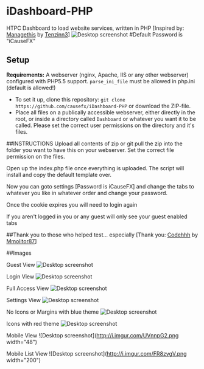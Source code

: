 # iDashboard-PHP
HTPC Dashboard to load website services, written in PHP [Inspired by: [Managethis](https://github.com/Tenzinn3/Managethis) by [Tenzinn3](https://github.com/Tenzinn3)]
![Desktop screenshot](https://fat.gfycat.com/PitifulGreenArieltoucan.gif)
#Default Password is "iCauseFX"

## Setup
**Requirements:** A webserver (nginx, Apache, IIS or any other webserver) configured with PHP5.5 support.
`` parse_ini_file `` must be allowed in php.ini (default is allowed!)
- To set it up, clone this repository:
`` git clone https://github.com/causefx/iDashboard-PHP `` or download the ZIP-file.
- Place all files on a publically accessible webserver, either directly in the root, or inside a directory called ``Dashboard`` or whatever you want it to be called.  Please set the correct user permissions on the directory and it's files.

##INSTRUCTIONS
Upload all contents of zip or git pull the zip into the folder you want to have this on your webserver.  Set the correct file permission on the files.

Open up the index.php file once everything is uploaded.  The script will install and copy the default template over.

Now you can goto settings [Password is iCauseFX] and change the tabs to whatever you like in whatever order and change your password.

Once the cookie expires you will need to login again

If you aren't logged in you or any guest will only see your guest enabled tabs

##Thank you to those who helped test... especially
[Thank you: [Codehhh](https://github.com/Codehhh) by [Mmolitor87](https://github.com/mmolitor87)]

##Images

Guest View
![Desktop screenshot](http://i.imgur.com/KwEO6rp.png)

Login View
![Desktop screenshot](http://i.imgur.com/n6rZ4qx.png)

Full Access View
![Desktop screenshot](http://i.imgur.com/NzcLlbF.png)

Settings View
![Desktop screenshot](http://i.imgur.com/yG2b6IB.png)

No Icons or Margins with blue theme
![Desktop screenshot](http://i.imgur.com/5AFu45X.png)

Icons with red theme
![Desktop screenshot](http://i.imgur.com/UMO6KgP.png)

Mobile View
![Desktop screenshot](http://i.imgur.com/UVnnpG2.png width="48")

Mobile List View
![Desktop screenshot](http://i.imgur.com/FR8zvgV.png width="200")
